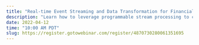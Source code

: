 ```yaml
---
title: "Real-time Event Streaming and Data Transformation for Financial Services"
description: "Learn how to leverage programmable stream processing to clean and transform data in real-time."
date: 2022-04-12
time: "10:00 AM PDT"
slug: https://register.gotowebinar.com/register/4870730280061351695
---
```

